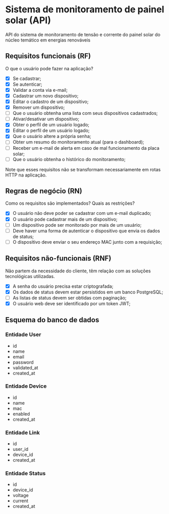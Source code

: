 # Sistema de monitoramento de painel solar (API)

API do sistema de monitoramento de tensão e corrente do painel solar do núcleo temático em energias renováveis

## Requisitos funcionais (RF)

O que o usuário pode fazer na aplicação?

- [x] Se cadastrar;
- [x] Se autenticar;
- [x] Validar a conta via e-mail;
- [x] Cadastrar um novo dispositivo;
- [x] Editar o cadastro de um dispositivo;
- [x] Remover um dispositivo;
- [ ] Que o usuário obtenha uma lista com seus dispositivos cadastrados;
- [ ] Ativar/desativar um dispositivo;
- [x] Obter o perfil de um usuário logado;
- [x] Editar o perfil de um usuário logado;
- [x] Que o usuário altere a própria senha;
- [ ] Obter um resumo do monitoramento atual (para o dashboard);
- [ ] Receber um e-mail de alerta em caso de mal funcionamento da placa solar;
- [ ] Que o usuário obtenha o histórico do monitoramento;

Note que esses requisitos não se transformam necessariamente em rotas HTTP na aplicação.

## Regras de negócio (RN)

Como os requisitos são implementados? Quais as restrições?

- [x] O usuário não deve poder se cadastrar com um e-mail duplicado;
- [x] O usuário pode cadastrar mais de um dispositivo;
- [ ] Um dispositivo pode ser monitorado por mais de um usuário;
- [ ] Deve haver uma forma de autenticar o dispositivo que envia os dados de status;
- [ ] O dispositivo deve enviar o seu endereço MAC junto com a requisição;

## Requisitos não-funcionais (RNF)

Não partem da necessidade do cliente, têm relação com as soluções tecnológicas utilizadas.

- [x] A senha do usuário precisa estar criptografada;
- [x] Os dados de status devem estar persistidos em um banco PostgreSQL;
- [ ] As listas de status devem ser obtidas com paginação;
- [x] O usuário web deve ser identificado por um token JWT;

## Esquema do banco de dados

### Entidade User
- id
- name
- email
- password
- validated_at
- created_at

### Entidade Device
- id
- name
- mac
- enabled
- created_at

### Entidade Link
- id
- user_id
- device_id
- created_at

### Entidade Status
- id
- device_id
- voltage
- current
- created_at
